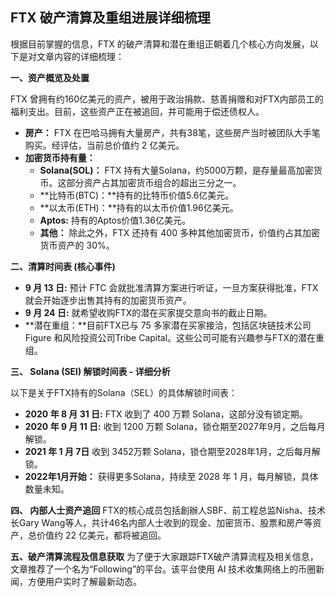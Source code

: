 ## FTX 破产清算及重组进展详细梳理

根据目前掌握的信息，FTX 的破产清算和潜在重组正朝着几个核心方向发展，以下是对文章内容的详细梳理：

**一、资产概览及处置**

FTX 曾拥有约160亿美元的资产，被用于政治捐款、慈善捐赠和对FTX内部员工的福利支出。目前，这些资产正在被追回，并可能用于偿还债权人。

*   **房产：** FTX 在巴哈马拥有大量房产，共有38笔，这些房产当时被团队大手笔购买。经评估，当前总价值约 2 亿美元。
*   **加密货币持有量：**
    *   **Solana(SOL)：** FTX 持有大量Solana，约5000万颗，是存量最高加密货币。这部分资产占其加密货币组合的超出三分之一。
    *   **比特币(BTC)：**持有的比特币价值5.6亿美元。
    *   **以太币(ETH)：**持有的以太币价值1.96亿美元。
    *   **Aptos:** 持有的Aptos价值1.36亿美元。
    *   **其他：** 除此之外，FTX 还持有 400 多种其他加密货币，价值约占其加密货币资产的 30%。

**二、清算时间表 (核心事件)**

*   **9 月 13 日:** 预计 FTC 会就批准清算方案进行听证，一旦方案获得批准，FTX 就会开始逐步出售其持有的加密货币资产。
*   **9 月 24 日:** 就希望收购FTX的潜在买家提交意向书的截止日期。
*   **潜在重组：**目前FTX已与 75 多家潜在买家接洽，包括区块链技术公司Figure 和风险投资公司Tribe Capital。这些公司可能有兴趣参与FTX的潜在重组。

**三、 Solana (SEl) 解锁时间表 - 详细分析**

以下是关于FTX持有的Solana（SEL）的具体解锁时间表：

*   **2020 年 8 月 31 日:** FTX 收到了 400 万颗 Solana，这部分没有锁定期。
*   **2020 年 9 月 11 日:** 收到 1200 万颗 Solana，锁仓期至2027年9月，之后每月解锁。
*   **2021 年 1 月 7日** 收到 3452万颗 Solana，锁仓期至2028年1月，之后每月解锁。
*   **2022年1月开始：** 获得更多Solana，持续至 2028 年 1 月，每月解锁，具体数量未知。

**四、 内部人士资产追回**
FTX的核心成员包括創辦人SBF、前工程总监Nisha、技术长Gary Wang等人，共计46名内部人士收到的现金、加密货币、股票和房产等资产，总价值约 22 亿美元，都将被追回。

**五、破产清算流程及信息获取**
为了便于大家跟踪FTX破产清算流程及相关信息，文章推荐了一个名为“Following”的平台。该平台使用 AI 技术收集网络上的币圈新闻，方便用户实时了解最新动态。